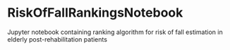 # RiskOfFallRankingsNotebook
Jupyter notebook containing ranking algorithm for risk of fall estimation in elderly post-rehabilitation patients
